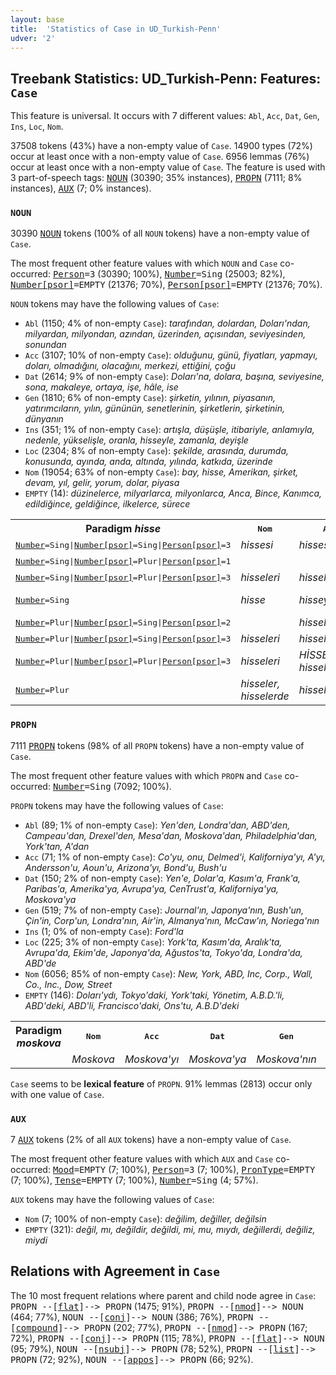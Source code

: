 ```yaml
---
layout: base
title:  'Statistics of Case in UD_Turkish-Penn'
udver: '2'
---
```


## Treebank Statistics: UD_Turkish-Penn: Features: `Case`

This feature is universal.
It occurs with 7 different values: `Abl`, `Acc`, `Dat`, `Gen`, `Ins`, `Loc`, `Nom`.

37508 tokens (43%) have a non-empty value of `Case`.
14900 types (72%) occur at least once with a non-empty value of `Case`.
6956 lemmas (76%) occur at least once with a non-empty value of `Case`.
The feature is used with 3 part-of-speech tags: <tt><a href="tr_penn-pos-NOUN.html">NOUN</a></tt> (30390; 35% instances), <tt><a href="tr_penn-pos-PROPN.html">PROPN</a></tt> (7111; 8% instances), <tt><a href="tr_penn-pos-AUX.html">AUX</a></tt> (7; 0% instances).

### `NOUN`

30390 <tt><a href="tr_penn-pos-NOUN.html">NOUN</a></tt> tokens (100% of all `NOUN` tokens) have a non-empty value of `Case`.

The most frequent other feature values with which `NOUN` and `Case` co-occurred: <tt><a href="tr_penn-feat-Person.html">Person</a></tt><tt>=3</tt> (30390; 100%), <tt><a href="tr_penn-feat-Number.html">Number</a></tt><tt>=Sing</tt> (25003; 82%), <tt><a href="tr_penn-feat-Number-psor.html">Number[psor]</a></tt><tt>=EMPTY</tt> (21376; 70%), <tt><a href="tr_penn-feat-Person-psor.html">Person[psor]</a></tt><tt>=EMPTY</tt> (21376; 70%).

`NOUN` tokens may have the following values of `Case`:

* `Abl` (1150; 4% of non-empty `Case`): <em>tarafından, dolardan, Doları'ndan, milyardan, milyondan, azından, üzerinden, açısından, seviyesinden, sonundan</em>
* `Acc` (3107; 10% of non-empty `Case`): <em>olduğunu, günü, fiyatları, yapmayı, doları, olmadığını, olacağını, merkezi, ettiğini, çoğu</em>
* `Dat` (2614; 9% of non-empty `Case`): <em>Doları'na, dolara, başına, seviyesine, sona, makaleye, ortaya, işe, hâle, ise</em>
* `Gen` (1810; 6% of non-empty `Case`): <em>şirketin, yılının, piyasanın, yatırımcıların, yılın, gününün, senetlerinin, şirketlerin, şirketinin, dünyanın</em>
* `Ins` (351; 1% of non-empty `Case`): <em>artışla, düşüşle, itibariyle, anlamıyla, nedenle, yükselişle, oranla, hisseyle, zamanla, deyişle</em>
* `Loc` (2304; 8% of non-empty `Case`): <em>şekilde, arasında, durumda, konusunda, ayında, anda, altında, yılında, katkıda, üzerinde</em>
* `Nom` (19054; 63% of non-empty `Case`): <em>bay, hisse, Amerikan, şirket, devam, yıl, gelir, yorum, dolar, piyasa</em>
* `EMPTY` (14): <em>düzinelerce, milyarlarca, milyonlarca, Anca, Bince, Kanımca, edildiğince, geldiğince, ilkelerce, sürece</em>

<table>
  <tr><th>Paradigm <i>hisse</i></th><th><tt>Nom</tt></th><th><tt>Acc</tt></th><th><tt>Dat</tt></th><th><tt>Gen</tt></th><th><tt>Loc</tt></th><th><tt>Ins</tt></th><th><tt>Abl</tt></th></tr>
  <tr><td><tt><tt><a href="tr_penn-feat-Number.html">Number</a></tt><tt>=Sing</tt>|<tt><a href="tr_penn-feat-Number-psor.html">Number[psor]</a></tt><tt>=Sing</tt>|<tt><a href="tr_penn-feat-Person-psor.html">Person[psor]</a></tt><tt>=3</tt></tt></td><td><em>hissesi</em></td><td><em>hissesini</em></td><td><em>hissesine</em></td><td><em>hissesinin</em></td><td></td><td></td><td></td></tr>
  <tr><td><tt><tt><a href="tr_penn-feat-Number.html">Number</a></tt><tt>=Sing</tt>|<tt><a href="tr_penn-feat-Number-psor.html">Number[psor]</a></tt><tt>=Plur</tt>|<tt><a href="tr_penn-feat-Person-psor.html">Person[psor]</a></tt><tt>=1</tt></tt></td><td></td><td></td><td></td><td></td><td></td><td></td><td><em>hissemizden</em></td></tr>
  <tr><td><tt><tt><a href="tr_penn-feat-Number.html">Number</a></tt><tt>=Sing</tt>|<tt><a href="tr_penn-feat-Number-psor.html">Number[psor]</a></tt><tt>=Plur</tt>|<tt><a href="tr_penn-feat-Person-psor.html">Person[psor]</a></tt><tt>=3</tt></tt></td><td><em>hisseleri</em></td><td><em>hisselerini</em></td><td></td><td></td><td></td><td></td><td></td></tr>
  <tr><td><tt><tt><a href="tr_penn-feat-Number.html">Number</a></tt><tt>=Sing</tt></tt></td><td><em>hisse</em></td><td><em>hisseyi</em></td><td><em>hisseye</em></td><td><em>hissenin, hissesinin</em></td><td><em>hissede</em></td><td><em>hisseyle</em></td><td><em>hisseden</em></td></tr>
  <tr><td><tt><tt><a href="tr_penn-feat-Number.html">Number</a></tt><tt>=Plur</tt>|<tt><a href="tr_penn-feat-Number-psor.html">Number[psor]</a></tt><tt>=Sing</tt>|<tt><a href="tr_penn-feat-Person-psor.html">Person[psor]</a></tt><tt>=2</tt></tt></td><td></td><td><em>hisselerini</em></td><td></td><td><em>hisselerinin</em></td><td><em>hisselerinde</em></td><td></td><td></td></tr>
  <tr><td><tt><tt><a href="tr_penn-feat-Number.html">Number</a></tt><tt>=Plur</tt>|<tt><a href="tr_penn-feat-Number-psor.html">Number[psor]</a></tt><tt>=Sing</tt>|<tt><a href="tr_penn-feat-Person-psor.html">Person[psor]</a></tt><tt>=3</tt></tt></td><td><em>hisseleri</em></td><td><em>hisselerini</em></td><td></td><td><em>hisselerinin</em></td><td></td><td><em>hisseleriyle</em></td><td><em>hisselerinden</em></td></tr>
  <tr><td><tt><tt><a href="tr_penn-feat-Number.html">Number</a></tt><tt>=Plur</tt>|<tt><a href="tr_penn-feat-Number-psor.html">Number[psor]</a></tt><tt>=Plur</tt>|<tt><a href="tr_penn-feat-Person-psor.html">Person[psor]</a></tt><tt>=3</tt></tt></td><td><em>hisseleri</em></td><td><em>HİSSELERİNİ, hisselerini</em></td><td><em>hisselerine</em></td><td><em>hisselerinin</em></td><td></td><td></td><td></td></tr>
  <tr><td><tt><tt><a href="tr_penn-feat-Number.html">Number</a></tt><tt>=Plur</tt></tt></td><td><em>hisseler, hisselerde</em></td><td><em>hisseleri</em></td><td><em>hisselere</em></td><td><em>hisselerin</em></td><td><em>hisselerde</em></td><td></td><td></td></tr>
</table>

### `PROPN`

7111 <tt><a href="tr_penn-pos-PROPN.html">PROPN</a></tt> tokens (98% of all `PROPN` tokens) have a non-empty value of `Case`.

The most frequent other feature values with which `PROPN` and `Case` co-occurred: <tt><a href="tr_penn-feat-Number.html">Number</a></tt><tt>=Sing</tt> (7092; 100%).

`PROPN` tokens may have the following values of `Case`:

* `Abl` (89; 1% of non-empty `Case`): <em>Yen'den, Londra'dan, ABD'den, Campeau'dan, Drexel'den, Mesa'dan, Moskova'dan, Philadelphia'dan, York'tan, A'dan</em>
* `Acc` (71; 1% of non-empty `Case`): <em>Co'yu, onu, Delmed'i, Kaliforniya'yı, A'yı, Andersson'u, Aoun'u, Arizona'yı, Bond'u, Bush'u</em>
* `Dat` (150; 2% of non-empty `Case`): <em>Yen'e, Dolar'a, Kasım'a, Frank'a, Paribas'a, Amerika'ya, Avrupa'ya, CenTrust'a, Kaliforniya'ya, Moskova'ya</em>
* `Gen` (519; 7% of non-empty `Case`): <em>Journal'ın, Japonya'nın, Bush'un, Çin'in, Corp'un, Londra'nın, Air'in, Almanya'nın, McCaw'ın, Noriega'nın</em>
* `Ins` (1; 0% of non-empty `Case`): <em>Ford'la</em>
* `Loc` (225; 3% of non-empty `Case`): <em>York'ta, Kasım'da, Aralık'ta, Avrupa'da, Ekim'de, Japonya'da, Ağustos'ta, Tokyo'da, Londra'da, ABD'de</em>
* `Nom` (6056; 85% of non-empty `Case`): <em>New, York, ABD, Inc, Corp., Wall, Co., Inc., Dow, Street</em>
* `EMPTY` (146): <em>Doları'ydı, Tokyo'daki, York'taki, Yönetim, A.B.D.'li, ABD'deki, ABD'li, Francisco'daki, Ons'tu, A.B.D'deki</em>

<table>
  <tr><th>Paradigm <i>moskova</i></th><th><tt>Nom</tt></th><th><tt>Acc</tt></th><th><tt>Dat</tt></th><th><tt>Gen</tt></th><th><tt>Loc</tt></th><th><tt>Abl</tt></th></tr>
  <tr><td><tt></tt></td><td><em>Moskova</em></td><td><em>Moskova'yı</em></td><td><em>Moskova'ya</em></td><td><em>Moskova'nın</em></td><td><em>Moskova'da</em></td><td><em>Moskova'dan</em></td></tr>
</table>

`Case` seems to be **lexical feature** of `PROPN`. 91% lemmas (2813) occur only with one value of `Case`.

### `AUX`

7 <tt><a href="tr_penn-pos-AUX.html">AUX</a></tt> tokens (2% of all `AUX` tokens) have a non-empty value of `Case`.

The most frequent other feature values with which `AUX` and `Case` co-occurred: <tt><a href="tr_penn-feat-Mood.html">Mood</a></tt><tt>=EMPTY</tt> (7; 100%), <tt><a href="tr_penn-feat-Person.html">Person</a></tt><tt>=3</tt> (7; 100%), <tt><a href="tr_penn-feat-PronType.html">PronType</a></tt><tt>=EMPTY</tt> (7; 100%), <tt><a href="tr_penn-feat-Tense.html">Tense</a></tt><tt>=EMPTY</tt> (7; 100%), <tt><a href="tr_penn-feat-Number.html">Number</a></tt><tt>=Sing</tt> (4; 57%).

`AUX` tokens may have the following values of `Case`:

* `Nom` (7; 100% of non-empty `Case`): <em>değilim, değiller, değilsin</em>
* `EMPTY` (321): <em>değil, mı, değildir, değildi, mi, mu, mıydı, değillerdi, değiliz, miydi</em>

## Relations with Agreement in `Case`

The 10 most frequent relations where parent and child node agree in `Case`:
<tt>PROPN --[<tt><a href="tr_penn-dep-flat.html">flat</a></tt>]--> PROPN</tt> (1475; 91%),
<tt>PROPN --[<tt><a href="tr_penn-dep-nmod.html">nmod</a></tt>]--> NOUN</tt> (464; 77%),
<tt>NOUN --[<tt><a href="tr_penn-dep-conj.html">conj</a></tt>]--> NOUN</tt> (386; 76%),
<tt>PROPN --[<tt><a href="tr_penn-dep-compound.html">compound</a></tt>]--> PROPN</tt> (202; 77%),
<tt>PROPN --[<tt><a href="tr_penn-dep-nmod.html">nmod</a></tt>]--> PROPN</tt> (167; 72%),
<tt>PROPN --[<tt><a href="tr_penn-dep-conj.html">conj</a></tt>]--> PROPN</tt> (115; 78%),
<tt>PROPN --[<tt><a href="tr_penn-dep-flat.html">flat</a></tt>]--> NOUN</tt> (95; 79%),
<tt>NOUN --[<tt><a href="tr_penn-dep-nsubj.html">nsubj</a></tt>]--> PROPN</tt> (78; 52%),
<tt>PROPN --[<tt><a href="tr_penn-dep-list.html">list</a></tt>]--> PROPN</tt> (72; 92%),
<tt>NOUN --[<tt><a href="tr_penn-dep-appos.html">appos</a></tt>]--> PROPN</tt> (66; 92%).

